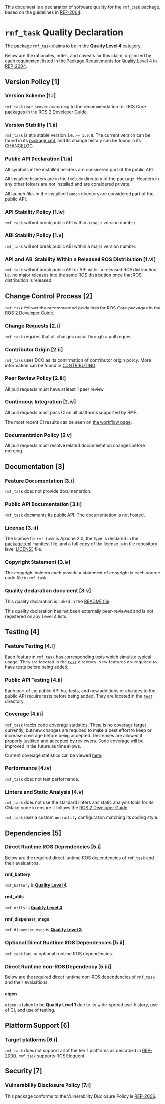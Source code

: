 This document is a declaration of software quality for the `rmf_task` package, based on the guidelines in [REP-2004](https://www.ros.org/reps/rep-2004.html).

# `rmf_task` Quality Declaration

The package `rmf_task` claims to be in the **Quality Level 4** category.

Below are the rationales, notes, and caveats for this claim, organized by each requirement listed in the [Package Requirements for Quality Level 4 in REP-2004](https://www.ros.org/reps/rep-2004.html).

## Version Policy [1]

### Version Scheme [1.i]

`rmf_task` uses `semver` according to the recommendation for ROS Core packages in the [ROS 2 Developer Guide](https://index.ros.org/doc/ros2/Contributing/Developer-Guide/#versioning).

### Version Stability [1.ii]

`rmf_task` is at a stable version, i.e. `>= 1.0.0`.
The current version can be found in its [package.xml](package.xml), and its change history can be found in its [CHANGELOG](CHANGELOG.rst).

### Public API Declaration [1.iii]

All symbols in the installed headers are considered part of the public API.

All installed headers are in the `include` directory of the package.
Headers in any other folders are not installed and are considered private.

All launch files in the installed `launch` directory are considered part of the public API.

### API Stability Policy [1.iv]

`rmf_task` will not break public API within a major version number.

### ABI Stability Policy [1.v]

`rmf_task` will not break public ABI within a major version number.

### API and ABI Stability Within a Released ROS Distribution [1.vi]

`rmf_task` will not break public API or ABI within a released ROS distribution, i.e. no major releases into the same ROS distribution once that ROS distribution is released.

## Change Control Process [2]

`rmf_task` follows the recommended guidelines for ROS Core packages in the [ROS 2 Developer Guide](https://index.ros.org/doc/ros2/Contributing/Developer-Guide/#package-requirements).

### Change Requests [2.i]

`rmf_task` requires that all changes occur through a pull request.

### Contributor Origin [2.ii]

`rmf_task` uses DCO as its confirmation of contributor origin policy.
More information can be found in [CONTRIBUTING](../CONTRIBUTING.md).

### Peer Review Policy [2.iii]

All pull requests must have at least 1 peer review.

### Continuous Integration [2.iv]

All pull requests must pass CI on all platforms supported by RMF.

The most recent CI results can be seen on [the workflow page](https://github.com/open-rmf/rmf_task/actions).

### Documentation Policy [2.v]

All pull requests must resolve related documentation changes before merging.

## Documentation [3]

### Feature Documentation [3.i]

`rmf_task` does not provide documentation.

### Public API Documentation [3.ii]

`rmf_task` documents its public API.
The documentation is not hosted.

### License [3.iii]

The license for `rmf_task` is Apache 2.0, the type is declared in the [package.xml](package.xml) manifest file, and a full copy of the license is in the repository level [LICENSE](../LICENSE) file.

### Copyright Statement [3.iv]

The copyright holders each provide a statement of copyright in each source code file in `rmf_task`.

### Quality declaration document [3.v]

This quality declaration is linked in the [README file](README.md).

This quality declaration has not been externally peer-reviewed and is not registered on any Level 4 lists.

## Testing [4]

### Feature Testing [4.i]

Each feature in `rmf_task` has corresponding tests which simulate typical usage.
They are located in the [`test`](https://github.com/open-rmf/rmf_task/tree/main/rmf_task/test) directory.
New features are required to have tests before being added.

### Public API Testing [4.ii]

Each part of the public API has tests, and new additions or changes to the public API require tests before being added.
They are located in the [`test`](https://github.com/open-rmf/rmf_task/tree/main/rmf_task/test) directory.

### Coverage [4.iii]

`rmf_task` tracks code coverage statistics.
There is no coverage target currently, but new changes are required to make a best effort to keep or increase coverage before being accepted.
Decreases are allowed if properly justified and accepted by reviewers.
Code coverage will be improved in the future as time allows.

Current coverage statistics can be viewed [here](https://codecov.io/gh/open-rmf/rmf_task).

### Performance [4.iv]

`rmf_task` does not test performance.

### Linters and Static Analysis [4.v]

`rmf_task` does not use the standard linters and static analysis tools for its CMake code to ensure it follows the [ROS 2 Developer Guide](https://index.ros.org/doc/ros2/Contributing/Developer-Guide/#linters).

`rmf_task` uses a custom `uncrustify` configuration matching its coding style.

## Dependencies [5]

### Direct Runtime ROS Dependencies [5.i]

Below are the required direct runtime ROS dependencies of `rmf_task` and their evaluations.

#### rmf\_battery

`rmf_battery` is [**Quality Level 4**](https://github.com/open-rmf/rmf_battery/blob/main/rmf_battery/QUALITY_DECLARATION.md).

#### rmf\_utils

`rmf_utils` is [**Quality Level 4**](https://github.com/open-rmf/rmf_utils/blob/main/rmf_utils/QUALITY_DECLARATION.md).

#### rmf\_dispenser_msgs

`rmf_dispenser_msgs` is [**Quality Level 3**](https://github.com/open-rmf/rmf_internal_msgs/blob/main/rmf_dispenser_msgs/QUALITY_DECLARATION.md).

### Optional Direct Runtime ROS Dependencies [5.ii]

`rmf_task` has no optional runtime ROS dependencies.

### Direct Runtime non-ROS Dependency [5.iii]

Below are the required direct runtime non-ROS dependencies of `rmf_task` and their evaluations.

#### eigen

`eigen` is taken to be **Quality Level 1** due to its wide-spread use, history, use of CI, and use of testing.

## Platform Support [6]

### Target platforms [6.i]

`rmf_task` does not support all of the tier 1 platforms as described in [REP-2000](https://www.ros.org/reps/rep-2000.html#support-tiers).
`rmf_task` supports ROS Eloquent.

## Security [7]

### Vulnerability Disclosure Policy [7.i]

This package conforms to the Vulnerability Disclosure Policy in [REP-2006](https://www.ros.org/reps/rep-2006.html).
